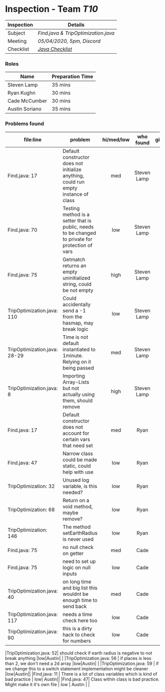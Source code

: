 # Inspection - Team *T10* 
 
| Inspection | Details |
| ----- | ----- |
| Subject | *Find.java & TripOptimization.java* |
| Meeting | *05/04/2020, 5pm, Discord* |
| Checklist | *[Java Checklist](https://javarevisited.blogspot.com/2011/09/code-review-checklist-best-practice.html)* |

### Roles

| Name | Preparation Time |
| ---- | ---- |
|Steven Lamp|35 mins|
|Ryan Kughn|30 mins|
|Cade McCumber|30 mins|
|Austin Soriano| 35 mins |

### Problems found

| file:line | problem | hi/med/low | who found | github#  |
| --- | --- | :---: | :---: | --- |
|Find.java: 17| Default constructor does not initialize anything, could run empty instance of class| med| Steven Lamp||
|Find.java: 70| Testing method is a setter that is public, needs to be changed to private for protection of vars| low| Steven Lamp||
|Find.java: 75| Getmatch returns an empty uninitialized string, could be not empty| high| Steven Lamp||
|TripOptimization.java: 110| Could accidentally send a -1 from the hasmap, may break logic|low|Steven Lamp||
|TripOptimization.java: 28-29| Time is not default instantiated to 1minute. Relying on it being passed|med|Steven Lamp||
|TripOptimization.java: 8| Importing Array-Lists but not actually using them, should remove|high|Steven Lamp||
|Find.java: 17 | Default constructor does not account for certain vars that need set | med| Ryan | |
|Find.java: 47 | Narrow class could be made static, could help with use | low | Ryan | |
|TripOptimization: 32 | Unused log variable, is this needed? | low | Ryan | |
|TripOptimization: 68 | Return on a void method, maybe remove? | low | Ryan | |
|TripOptimization: 146 | The method setEarthRadius is never used | low | Ryan | |
|Find.java: 75| no null check on getter| med | Cade||
|Find.java: 75| need to set up logic on null inputs| low | Cade||
|TripOptimization.java: 40| on long time and big list this wouldnt be enough time to send back|med|Cade||
|TripOptimization.java: 117| needs a time check here too|low|Cade||
|TripOptimization.java: 90| this is a dirty hack to check for numbers|low|Cade||

|TripOptimization.java: 52| should check if earth radius is negative to not break anything |low|Austin| |
|TripOptimization.java: 56 | if places is less than 2, we don't need a 2d array |low|Austin| |
|TripOptimization.java: 59 | if we change this to a switch statement implementation might be cleaner |low|Austin||
|Find.java: 11 | There is a lot of class variables which is kind of bad practice | low| Austin||
|Find.java: 47| Class within class is bad practice. Might make it it's own file | low | Austin | |
 


